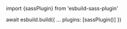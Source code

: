 import {sassPlugin} from 'esbuild-sass-plugin'

await esbuild.build({
  ...
  plugins: [sassPlugin()]
})